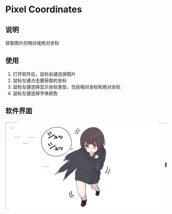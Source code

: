 # Pixel Coordinates

## 说明

获取图片的相对或绝对坐标

## 使用

1. 打开软件后，鼠标右键选择图片
2. 鼠标左键点击要获取的坐标
3. 鼠标左键选择显示坐标类型，包括相对坐标和绝对坐标
4. 鼠标左键选择字体颜色

## 软件界面

![1658754569105](figures/1658754569105.png)